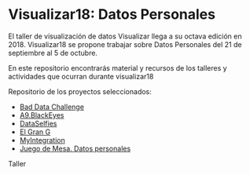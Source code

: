 # Visualizar18: Datos Personales

El taller de visualización de datos Visualizar llega a su octava edición en 2018. Visualizar18 se propone trabajar sobre Datos Personales del 21 de septiembre al 5 de octubre.

En este repositorio encontrarás material y recursos de los talleres y actividades que ocurran durante visualizar18

Repositorio de los proyectos seleccionados:

- [Bad Data Challenge](https://github.com/medialab-prado/badDataChallenge)
- [A9.BlackEyes](https://github.com/medialab-prado/a9BlackEyes)
- [DataSelfies](https://github.com/medialab-prado/dataSelfies)
- [El Gran G](https://github.com/medialab-prado/elGranG)
- [MyIntegration](https://github.com/medialab-prado/myIntegration)
- [Juego de Mesa. Datos personales](https://github.com/medialab-prado/tangibleViz)

Taller 
